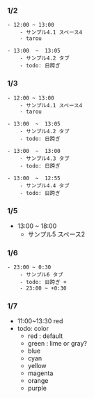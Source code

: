 ### 1/2
    - 12:00 ~ 13:00
        - サンプル4.1 スペース4
        - tarou

	- 13:00  ~  13:05
		- サンプル4.2 タブ
        - todo: 日跨ぎ


### 1/3
    - 12:00 ~ 13:00
        - サンプル4.1 スペース4
        - tarou

	- 13:00  ~  13:05
		- サンプル4.2 タブ
        - todo: 日跨ぎ

	- 13:00  ~  13:00
		- サンプル4.3 タブ
        - todo: 日跨ぎ

	- 13:00  ~  12:55
		- サンプル4.4 タブ
        - todo: 日跨ぎ



### 1/5
  - 13:00 ~ 18:00
    - サンプル5 スペース2

### 1/6
	- 23:00 ~ 0:30
		- サンプル6 タブ
		- todo: 日跨ぎ +
		- 23:00 ~ +0:30
### 1/7
- 11:00~13:30 red
- todo: color 
    - red : default
    - green : lime or gray?
    - blue
    - cyan
    - yellow
    - magenta
    - orange
    - purple


